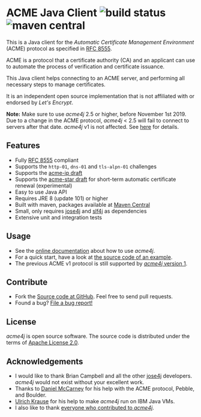 # ACME Java Client ![build status](https://shredzone.org/badge/acme4j.svg) ![maven central](https://shredzone.org/maven-central/org.shredzone.acme4j/acme4j/badge.svg)

This is a Java client for the _Automatic Certificate Management Environment_ (ACME) protocol as specified in [RFC 8555](https://tools.ietf.org/html/rfc8555).

ACME is a protocol that a certificate authority (CA) and an applicant can use to automate the process of verification and certificate issuance.

This Java client helps connecting to an ACME server, and performing all necessary steps to manage certificates.

It is an independent open source implementation that is not affiliated with or endorsed by _Let's Encrypt_.

**Note:** Make sure to use _acme4j_ 2.5 or higher, before November 1st 2019. Due to a change in the ACME protocol, _acme4j_ < 2.5 will fail to connect to servers after that date. _acme4j_ v1 is not affected. See [here](https://community.letsencrypt.org/t/acme-v2-scheduled-deprecation-of-unauthenticated-resource-gets/74380) for details.

## Features

* Fully [RFC 8555](https://tools.ietf.org/html/rfc8555) compliant
* Supports the `http-01`, `dns-01` and `tls-alpn-01` challenges
* Supports the [acme-ip draft](https://tools.ietf.org/html/draft-ietf-acme-ip)
* Supports the [acme-star draft](https://tools.ietf.org/html/draft-ietf-acme-star) for short-term automatic certificate renewal (experimental)
* Easy to use Java API
* Requires JRE 8 (update 101) or higher
* Built with maven, packages available at [Maven Central](http://search.maven.org/#search|ga|1|g%3A%22org.shredzone.acme4j%22)
* Small, only requires [jose4j](https://bitbucket.org/b_c/jose4j/wiki/Home) and [slf4j](http://www.slf4j.org/) as dependencies
* Extensive unit and integration tests

## Usage

* See the [online documentation](https://shredzone.org/maven/acme4j/) about how to use _acme4j_.
* For a quick start, have a look at [the source code of an example](https://github.com/shred/acme4j/blob/master/acme4j-example/src/main/java/org/shredzone/acme4j/ClientTest.java).
* The previous ACME v1 protocol is still supported by [_acme4j_ version 1](https://shredzone.org/maven/acme4j-acmev1/index.html).

## Contribute

* Fork the [Source code at GitHub](https://github.com/shred/acme4j). Feel free to send pull requests.
* Found a bug? [File a bug report!](https://github.com/shred/acme4j/issues)

## License

_acme4j_ is open source software. The source code is distributed under the terms of [Apache License 2.0](http://www.apache.org/licenses/LICENSE-2.0).

## Acknowledgements

* I would like to thank Brian Campbell and all the other [jose4j](https://bitbucket.org/b_c/jose4j/wiki/Home) developers. _acme4j_ would not exist without your excellent work.
* Thanks to [Daniel McCarney](https://github.com/cpu) for his help with the ACME protocol, Pebble, and Boulder.
* [Ulrich Krause](https://github.com/eknori) for his help to make _acme4j_ run on IBM Java VMs.
* I also like to thank [everyone who contributed to _acme4j_](https://github.com/shred/acme4j/graphs/contributors).
